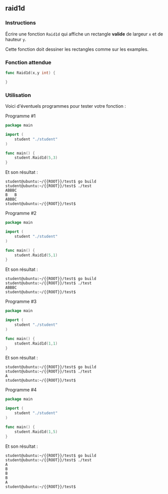 ## raid1d

### Instructions

Écrire une fonction `Raid1d` qui affiche un rectangle **valide** de largeur `x` et de hauteur `y`.

Cette fonction doit dessiner les rectangles comme sur les examples.

### Fonction attendue

```go
func Raid1d(x,y int) {

}
```

### Utilisation

Voici d'éventuels programmes pour tester votre fonction :

Programme #1

```go
package main

import (
	student "./student"
)

func main() {
	student.Raid1d(5,3)
}
```

Et son résultat :

```console
student@ubuntu:~/{{ROOT}}/test$ go build
student@ubuntu:~/{{ROOT}}/test$ ./test
ABBBC
B   B
ABBBC
student@ubuntu:~/{{ROOT}}/test$
```

Programme #2

```go
package main

import (
	student "./student"
)

func main() {
	student.Raid1d(5,1)
}
```

Et son résultat :

```console
student@ubuntu:~/{{ROOT}}/test$ go build
student@ubuntu:~/{{ROOT}}/test$ ./test
ABBBC
student@ubuntu:~/{{ROOT}}/test$
```

Programme #3

```go
package main

import (
	student "./student"
)

func main() {
	student.Raid1d(1,1)
}
```

Et son résultat :

```console
student@ubuntu:~/{{ROOT}}/test$ go build
student@ubuntu:~/{{ROOT}}/test$ ./test
A
student@ubuntu:~/{{ROOT}}/test$
```

Programme #4

```go
package main

import (
	student "./student"
)

func main() {
	student.Raid1d(1,5)
}
```

Et son résultat :

```console
student@ubuntu:~/{{ROOT}}/test$ go build
student@ubuntu:~/{{ROOT}}/test$ ./test
A
B
B
B
A
student@ubuntu:~/{{ROOT}}/test$
```
